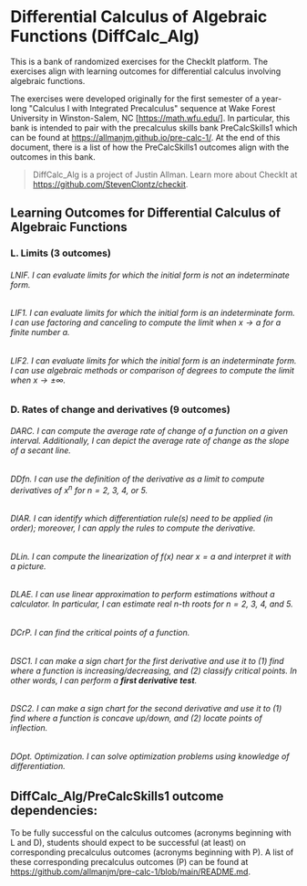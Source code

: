 # Differential Calculus of Algebraic Functions (DiffCalc_Alg)

This is a bank of randomized exercises for the CheckIt platform. The exercises align with  learning outcomes for differential calculus involving algebraic functions. 

The exercises were developed originally for the first semester of a year-long "Calculus I with Integrated Precalculus" sequence at Wake Forest University in Winston-Salem, NC [<https://math.wfu.edu/>]. In particular, this bank is intended to pair with the precalculus skills bank PreCalcSkills1 which can be found at <https://allmanjm.github.io/pre-calc-1/>. At the end of this document, there is a list of how the PreCalcSkills1 outcomes align with the outcomes in this bank.

> DiffCalc_Alg is a project of Justin Allman. 
> Learn more about CheckIt at <https://github.com/StevenClontz/checkit>.

## Learning Outcomes for Differential Calculus of Algebraic Functions

### L. Limits (3 outcomes)

###### LNIF. I can evaluate limits for which the initial form is not an *indeterminate form*.

###### LIF1. I can evaluate limits for which the initial form is an *indeterminate form*. I can use factoring and canceling to compute the limit when $x\to a$ for a finite number $a$.

###### LIF2. I can evaluate limits for which the initial form is an *indeterminate form*. I can use algebraic methods or comparison of degrees to compute the limit when $x \to \pm\infty$.

### D. Rates of change and derivatives (9 outcomes)

###### DARC. I can compute the *average rate of change* of a function on a given interval. Additionally, I can depict the average rate of change as the slope of a secant line.

###### DDfn. I can use the definition of the derivative as a limit to compute derivatives of $x^n$ for $n = 2$, $3$, $4$, or $5$.

###### DIAR. I can identify which differentiation rule(s) need to be applied (in order); moreover, I can apply the rules to compute the derivative.

###### DLin. I can compute the *linearization* of $f(x)$ near $x=a$ and interpret it with a picture.

###### DLAE. I can use linear approximation to perform estimations without a calculator. In particular, I can estimate real $n$-th roots for $n = 2$, $3$, $4$, and $5$.

###### DCrP. I can find the critical points of a function.

###### DSC1. I can make a *sign chart* for the first derivative and use it to (1) find where a function is increasing/decreasing, and (2) classify *critical points*. In other words, I can perform a **first derivative test**.

###### DSC2. I can make a *sign chart* for the second derivative and use it to (1) find where a function is concave up/down, and (2) locate points of inflection.

###### DOpt. Optimization. I can solve optimization problems using knowledge of differentiation.


## DiffCalc_Alg/PreCalcSkills1 outcome dependencies:

To be fully successful on the calculus outcomes (acronyms beginning with L and D), students should expect to be successful (at least) on corresponding precalculus outcomes (acronyms beginning with P). A list of these corresponding precalculus outcomes (P) can be found at <https://github.com/allmanjm/pre-calc-1/blob/main/README.md>.